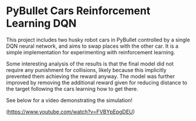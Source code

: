 # PyBullet Cars Reinforcement Learning DQN
This project includes two husky robot cars in PyBullet controlled by a single DQN neural network, and aims to swap places with the other car. It is a simple implementation for experimenting with reinforcement learning.

Some interesting analysis of the results is that the final model did not require any punishment for collisions, likely because this implicitly prevented them achieving the reward anyway. The model was further improved by removing the additional reward given for reducing distance to the target following the cars learning how to get there.

See below for a video demonstrating the simulation!

(https://www.youtube.com/watch?v=FVBYpEpgDEU)
